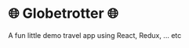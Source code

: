 # :globe_with_meridians: Globetrotter :globe_with_meridians:
A fun little demo travel app using React, Redux, ... etc
